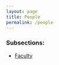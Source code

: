 ```yaml
---
layout: page
title: People
permalink: /people
---
```


### Subsections:
- [Faculty](/people/faculty)


